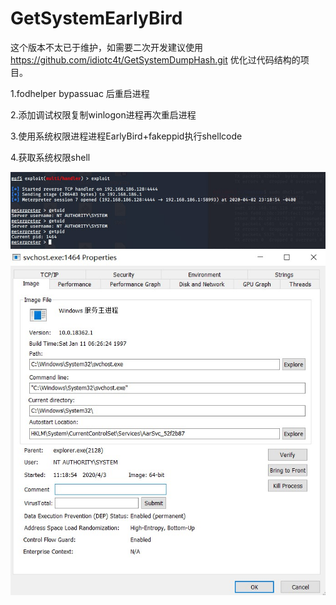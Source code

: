 # GetSystemEarlyBird

这个版本不太已于维护，如需要二次开发建议使用 https://github.com/idiotc4t/GetSystemDumpHash.git 优化过代码结构的项目。

1.fodhelper bypassuac 后重启进程

2.添加调试权限复制winlogon进程再次重启进程

3.使用系统权限进程进程EarlyBird+fakeppid执行shellcode

4.获取系统权限shell

![](shell.jpg)
![](process.jpg)
